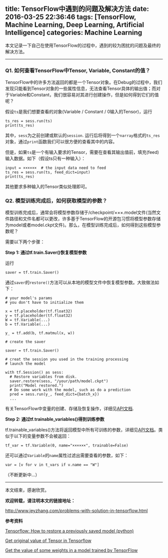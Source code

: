 title: TensorFlow中遇到的问题及解决方法
date: 2016-03-25 22:36:46
tags: [TensorFlow, Machine Learning, Deep Learning, Artificial Intelligence]
categories: Machine Learning
---

本文记录一下自己在使用TensorFlow的过程中，遇到的较为困扰的问题及最终的解决方法。

----------

### Q1. 如何查看TensorFlow中Tensor, Variable, Constant的值？ ###

TensorFlow中的许多方法返回的都是一个Tensor对象。在Debug的过程中，我们发现只能看到Tensor对象的一些属性信息，无法查看Tensor具体的输出值；而对于Variable和Constant，我们很容易对其进行创建操作，但是如何得到它们的值呢？

假设`ts`是我们想要查看的对象(Variable / Constant / 0输入的Tensor)，运行

	ts_res = sess.run(ts)
	print(ts_res)

其中，`sess`为之前创建或默认的`session`. 运行后将得到一个`narray`格式的`ts_res`对象，通过`print`函数我们可以很方便的查看其中的内容。

但是，如果`ts`是一个有输入要求的Tensor，需要在查看其输出值前，填充(feed)输入数据。如下（假设ts只有一种输入）：

	input = ××××××  # the input data need to feed
	ts_res = sess.run(ts, feed_dict=input)
	print(ts_res)

其他要求多种输入的Tensor类似处理即可。

### Q2. 模型训练完成后，如何获取模型的参数？ ###

模型训练完成后，通常会将模型参数存储于/checkpoint/×××.model文件(当然文件路径和文件名都可以更改，许多基于TensorFlow的开源包习惯将模型参数存储为model或者model.ckpt文件)。那么，在模型训练完成后，如何得到这些模型参数呢？

需要以下两个步骤：

**Step 1: 通过tf.train.Saver()恢复模型参数** 

运行

	saver = tf.train.Saver()

通过`saver`的`restore()`方法可以从本地的模型文件中恢复模型参数。大致做法如下：

	# your model's params
	# you don't have to initialize them

	x = tf.placeholder(tf.float32)
	y = tf.placeholder(tf.float32)
	W = tf.Variable(...)
	b = tf.Variable(...)

	y_ = tf.add(b, tf.matmul(x, w))

	# create the saver

	saver = tf.train.Saver()

	# creat the session you used in the training processing
	# launch the model

	with tf.Session() as sess:
	  # Restore variables from disk.
	  saver.restore(sess, "/your/path/model.ckpt")
	  print("Model restored.")
	  # Do some work with the model, such as do a prediction
	  pred = sess.run(y_, feed_dict={batch_x})
	  ...

有关TensorFlow中变量的创建、存储及恢复操作，详细见[API文档](http://tensorflow.org/how_tos/variables/index.md).

**Step 2: 通过tf.trainable\_variables()得到训练参数**

tf.trainable\_variables()方法将返回模型中所有可训练的参数，详细见[API文档](https://www.tensorflow.org/versions/r0.7/api_docs/python/state_ops.html#trainable_variables)。类似于以下的变量参数不会被返回：

	tf_var = tf.Variable(0, name="××××××", trainable=False)

还可以通过`Variable`的`name`属性过滤出需要查看的参数，如下：

	var = [v for v in t_vars if v.name == "W"]


（不断更新中...）


----------

本文结束，感谢欣赏。

**欢迎转载，请注明本文的链接地址：**

http://www.jeyzhang.com/problems-with-solution-in-tensorflow.html

**参考资料**

[Tensorflow: How to restore a previously saved model (python)](https://stackoverflow.com/questions/33759623/tensorflow-how-to-restore-a-previously-saved-model-python)

[Get original value of Tensor in Tensorflow](https://stackoverflow.com/questions/34172622/get-original-value-of-tensor-in-tensorflow)

[Get the value of some weights in a model trained by TensorFlow](https://stackoverflow.com/questions/36193553/get-the-value-of-some-weights-in-a-model-trained-by-tensorflow)


